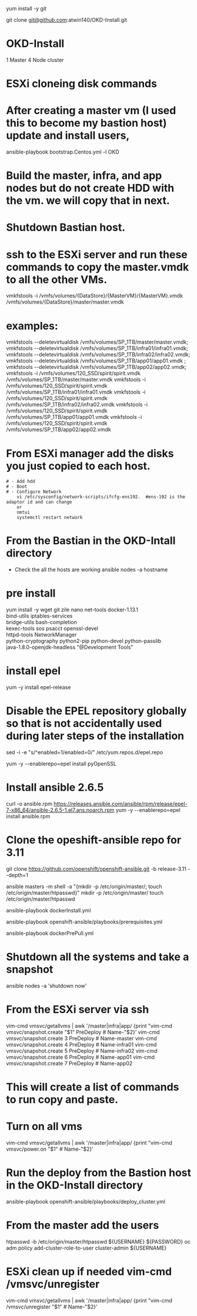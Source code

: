 yum install -y git

git clone git@github.com:atwin140/OKD-Install.git

# OKD-Install
1 Master 4 Node cluster


# ESXi cloneing disk commands

# After creating a master vm (I used this to become my bastion host) update and install users, 
ansible-playbook bootstrap.Centos.yml -l OKD 

# Build the master, infra, and app nodes but do not create HDD with the vm. we will copy that in next.

# Shutdown Bastian host.

# ssh to the ESXi server and run these commands to copy the master.vmdk to all the other VMs.

vmkfstools -i /vmfs/volumes/{DataStore}/{MasterVM}/{MasterVM}.vmdk /vmfs/volumes/{DataStore}/master/master.vmdk

# examples:
vmkfstools --deletevirtualdisk /vmfs/volumes/SP_1TB/master/master.vmdk; 
vmkfstools --deletevirtualdisk /vmfs/volumes/SP_1TB/infra01/infra01.vmdk; 
vmkfstools --deletevirtualdisk /vmfs/volumes/SP_1TB/infra02/infra02.vmdk; 
vmkfstools --deletevirtualdisk /vmfs/volumes/SP_1TB/app01/app01.vmdk ; 
vmkfstools --deletevirtualdisk /vmfs/volumes/SP_1TB/app02/app02.vmdk; 
vmkfstools -i /vmfs/volumes/120_SSD/spirit/spirit.vmdk /vmfs/volumes/SP_1TB/master/master.vmdk
vmkfstools -i /vmfs/volumes/120_SSD/spirit/spirit.vmdk /vmfs/volumes/SP_1TB/infra01/infra01.vmdk
vmkfstools -i /vmfs/volumes/120_SSD/spirit/spirit.vmdk /vmfs/volumes/SP_1TB/infra02/infra02.vmdk 
vmkfstools -i /vmfs/volumes/120_SSD/spirit/spirit.vmdk /vmfs/volumes/SP_1TB/app01/app01.vmdk 
vmkfstools -i /vmfs/volumes/120_SSD/spirit/spirit.vmdk /vmfs/volumes/SP_1TB/app02/app02.vmdk 

# From ESXi manager add the disks you just copied to each host.
	# - Add hdd
	# - Boot
	# - Configure Network
	    vi /etc/sysconfig/network-scripts/ifcfg-ens192.  #ens-192 is the adaptor id and can change
	    or
		nmtui
		systemctl restart network

# From the Bastian in the OKD-Intall directory
  - Check the all the hosts are working
      ansible nodes -a hostname

# pre install
yum install -y  wget git zile nano net-tools docker-1.13.1\
				bind-utils iptables-services \
				bridge-utils bash-completion \
				kexec-tools sos psacct openssl-devel \
				httpd-tools NetworkManager \
				python-cryptography python2-pip python-devel  python-passlib \
				java-1.8.0-openjdk-headless "@Development Tools"

# install epel
yum -y install epel-release

# Disable the EPEL repository globally so that is not accidentally used during later steps of the installation
sed -i -e "s/^enabled=1/enabled=0/" /etc/yum.repos.d/epel.repo

yum -y --enablerepo=epel install pyOpenSSL

# Install ansible 2.6.5
curl -o ansible.rpm https://releases.ansible.com/ansible/rpm/release/epel-7-x86_64/ansible-2.6.5-1.el7.ans.noarch.rpm
yum -y --enablerepo=epel install ansible.rpm

# Clone the opeshift-ansible repo for 3.11
git clone https://github.com/openshift/openshift-ansible.git -b release-3.11 --depth=1


ansible masters -m shell -a "{mkdir -p /etc/origin/master/; touch /etc/origin/master/htpasswd}"
mkdir -p /etc/origin/master/
touch /etc/origin/master/htpasswd


ansible-playbook dockerInstall.yml


ansible-playbook openshift-ansible/playbooks/prerequisites.yml

ansible-playbook dockerPrePull.yml

# Shutdown all the systems and take a snapshot
ansible nodes -a 'shutdown now'

# From the ESXi server via ssh

vim-cmd vmsvc/getallvms | awk '/master|infra|app/ {print "vim-cmd vmsvc/snapshot.create "$1" PreDeploy  # Name-"$2}'
vim-cmd vmsvc/snapshot.create 3 PreDeploy  # Name-master
vim-cmd vmsvc/snapshot.create 4 PreDeploy  # Name-infra01
vim-cmd vmsvc/snapshot.create 5 PreDeploy  # Name-infra02
vim-cmd vmsvc/snapshot.create 6 PreDeploy  # Name-app01
vim-cmd vmsvc/snapshot.create 7 PreDeploy  # Name-app02

# This will create a list of commands to run copy and paste.


# Turn on all vms

vim-cmd vmsvc/getallvms | awk '/master|infra|app/ {print "vim-cmd vmsvc/power.on "$1" # Name-"$2}'


# Run the deploy from the Bastion host in the OKD-Install directory
ansible-playbook openshift-ansible/playbooks/deploy_cluster.yml


# From the master add the users
htpasswd -b /etc/origin/master/htpasswd ${USERNAME} ${PASSWORD}
oc adm policy add-cluster-role-to-user cluster-admin ${USERNAME}




# ESXi clean up if needed vim-cmd /vmsvc/unregister <id> 

vim-cmd vmsvc/getallvms | awk '/master|infra|app/ {print "vim-cmd /vmsvc/unregister "$1" # Name-"$2}'














